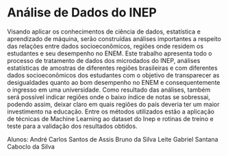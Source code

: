 # Análise de Dados do INEP
Visando aplicar os conhecimentos de ciência de dados, estatística e aprendizado de máquina, serão construídas análises importantes a respeito das relações entre dados socioeconômicos, regiões onde residem os estudantes e seu desempenho no ENEM. Este trabalho apresenta todo o processo de tratamento de dados dos microdados do INEP, análises estatísticas de amostras de diferentes regiões brasileiras e com diferentes dados socioeconômicos dos estudantes com o objetivo de transparecer as desigualdades quanto ao bom desempenho no ENEM e consequentemente o ingresso em uma universidade. Como resultado das análises, também será possível indicar regiões onde o baixo índice de notas se sobressai, podendo assim, deixar claro em quais regiões do país deveria ter um maior investimento na educação. Entre os métodos utilizados estão a aplicação de técnicas de Machine Learning ao dataset do Inep e rotinas de treino e teste para a validação dos resultados obtidos.

Alunos: André Carlos Santos de Assis
        Bruno da Silva Leite
        Gabriel Santana Caboclo da Silva
        
